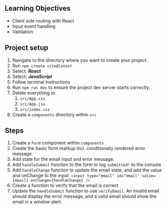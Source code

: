 ## Learning Objectives

- Client side routing with React
- Input event handling
- Validation
## Project setup

1. Navigate to the directory where you want to create your project.
2. Run `npm create vite@latest`
3. Select: *__React__*
4. Select: *__JavaScript__*
5. Follow terminal instructions
6. Run `npm run dev` to ensure the project dev server starts correctly.
7. Delete everything in:
	1. `src/App.css`
	2. `src/App.jsx`
	3. `src/index.css`
8. Create a `components` directory within `src`

## Steps

1. Create a `Form` component within `components`
2. Create the basic form markup incl. conditionally rendered error message. 
3. Add state for the email input and error message.
4. Add `handleSubmit` function to the form to log `submitted!` to the console
5. Add `handleChange` function to update the email state, and add the value and onChange to the input: 
	`<input type="email" id="email" value={email} onChange={handleChange} />`
6. Create a function to verify that the email is correct
7. Update the `handleSubmit` function to use `verifyEmail`. An invalid email should display the error message, and a valid email should show the email in a window alert.